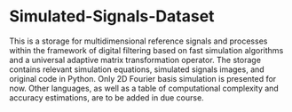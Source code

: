 # Simulated-Signals-Dataset

This is a storage for multidimensional reference signals and processes within the framework of digital filtering based on fast simulation algorithms and a universal adaptive matrix transformation operator. The storage contains relevant simulation equations, simulated signals images, and original code in Python. Only 2D Fourier basis simulation is presented for now.
Other languages, as well as a table of computational complexity and accuracy estimations, are to be added in due course.
